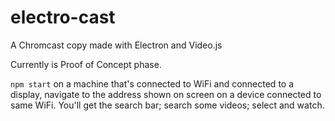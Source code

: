 # electro-cast
A Chromcast copy made with Electron and Video.js

Currently is Proof of Concept phase.

```npm start``` on a machine that's connected to WiFi and connected to a display, navigate to the address shown on screen on a device connected to same WiFi. You'll get the search bar; search some videos; select and watch.
